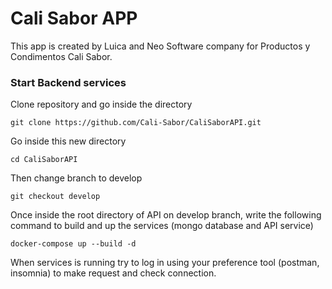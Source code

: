 # Cali Sabor APP

This app is created by Luica and Neo Software company for Productos y Condimentos Cali Sabor.

### Start Backend services

Clone repository and go inside the directory
```
git clone https://github.com/Cali-Sabor/CaliSaborAPI.git
```
Go inside this new directory
```
cd CaliSaborAPI
```
Then change branch to develop
```
git checkout develop
```
Once inside the root directory of API on develop branch, write the following command to build and up the services (mongo database and API service)
```
docker-compose up --build -d
```
When services is running try to log in using your preference tool (postman, insomnia) to make request and check connection.

